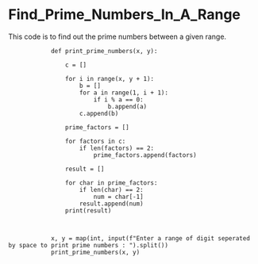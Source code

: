 # Find_Prime_Numbers_In_A_Range
This code is to find out the prime numbers between a given range.


                def print_prime_numbers(x, y):
                
                    c = []
                
                    for i in range(x, y + 1):
                        b = []
                        for a in range(1, i + 1):
                            if i % a == 0:
                                b.append(a)
                        c.append(b)
                
                    prime_factors = []
                
                    for factors in c:
                        if len(factors) == 2:
                            prime_factors.append(factors)
                
                    result = []
                
                    for char in prime_factors:
                        if len(char) == 2:
                            num = char[-1]
                        result.append(num)
                    print(result)
    
        
    
                x, y = map(int, input(f"Enter a range of digit seperated by space to print prime numbers : ").split())
                print_prime_numbers(x, y)
